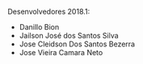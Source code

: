 Desenvolvedores 2018.1:

- Danillo Bion
- Jailson José dos Santos Silva
- Jose Cleidson Dos Santos Bezerra
- Jose Vieira Camara Neto

